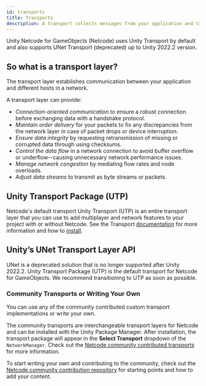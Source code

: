 ```yaml
---
id: transports
title: Transports
description: A transport collects messages from your application and transmits them safely over the network. It ensures that all packets arrive and in order, if needed.
---
```


Unity Netcode for GameObjects (Netcode) uses Unity Transport by default and also supports UNet Transport (deprecated) up to Unity 2022.2 version.

## So what is a transport layer?

The transport layer establishes communication between your application and different hosts in a network.

A transport layer can provide:
* *Connection-oriented communication* to ensure a robust connection before exchanging data with a handshake protocol.
* *Maintain order delivery* for your packets to fix any discrepancies from the network layer in case of packet drops or device interruption.
* *Ensure data integrity* by requesting retransmission of missing or corrupted data through using checksums.
* *Control the data flow* in a network connection to avoid buffer overflow or underflow--causing unnecessary network performance issues.
* *Manage network congestion* by mediating flow rates and node overloads.
* *Adjust data streams* to transmit as byte streams or packets.

## Unity Transport Package (UTP)

Netcode's default transport Unity Transport (UTP) is an entire transport layer that you can use to add multiplayer and network features to your project with or without Netcode. See the Transport [documentation](../../transport/about.md) for more information and how to [install](../../transport/install.md).

## Unity’s UNet Transport Layer API

UNet is a deprecated solution that is no longer supported after Unity 2022.2. Unity Transport Package (UTP) is the default transport for Netcode for GameObjects. We recommend transitioning to UTP as soon as possible.

### Community Transports or Writing Your Own

You can use any of the community contributed custom transport implementations or write your own.

The community transports are interchangeable transport layers for Netcode and can be installed with the Unity Package Manager. After installation, the transport package will appear in the **Select Transport** dropdown of the `NetworkManager`. Check out the [Netcode community contributed transports](https://github.com/Unity-Technologies/multiplayer-community-contributions/tree/main/Transports) for more information.

To start writing your own and contributing to the community, check out the [Netcode community contribution repository](https://github.com/Unity-Technologies/multiplayer-community-contributions) for starting points and how to add your content.

